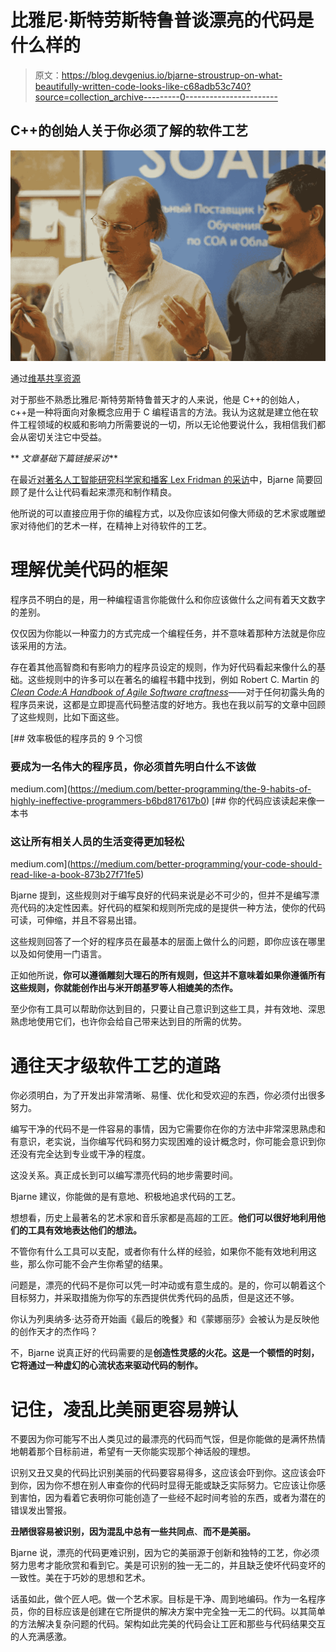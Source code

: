 # 比雅尼·斯特劳斯特鲁普谈漂亮的代码是什么样的

> 原文：<https://blog.devgenius.io/bjarne-stroustrup-on-what-beautifully-written-code-looks-like-c68adb53c740?source=collection_archive---------0----------------------->

## C++的创始人关于你必须了解的软件工艺

![](img/eb2d475c36bdabf3fe1257a38be3721c.png)

通过[维基共享资源](https://commons.wikimedia.org/wiki/File:Bjarne-stroustrup.jpg)

对于那些不熟悉比雅尼·斯特劳斯特鲁普天才的人来说，他是 C++的创始人，c++是一种将面向对象概念应用于 C 编程语言的方法。我认为这就是建立他在软件工程领域的权威和影响力所需要说的一切，所以无论他要说什么，我相信我们都会从密切关注它中受益。

** *文章基础下篇链接采访***

在最近[对著名人工智能研究科学家和播客 Lex Fridman 的采访](https://www.youtube.com/watch?v=uTxRF5ag27A&ab_channel=LexFridman)中，Bjarne 简要回顾了是什么让代码看起来漂亮和制作精良。

他所说的可以直接应用于你的编程方式，以及你应该如何像大师级的艺术家或雕塑家对待他们的艺术一样，在精神上对待软件的工艺。

# 理解优美代码的框架

程序员不明白的是，用一种编程语言你能做什么和你应该做什么之间有着天文数字的差别。

仅仅因为你能以一种蛮力的方式完成一个编程任务，并不意味着那种方法就是你应该采用的方法。

存在着其他高智商和有影响力的程序员设定的规则，作为好代码看起来像什么的基础。这些规则中的许多可以在著名的编程书籍中找到，例如 Robert C. Martin 的[*Clean Code:A Handbook of Agile Software craftness*](https://www.amazon.com/Clean-Code-Handbook-Software-Craftsmanship/dp/0132350882/ref=sr_1_1?crid=MPLIVGD3IVSO&dchild=1&keywords=clean+code+a+handbook+of+agile+software+craftsmanship&qid=1599253265&sprefix=Clean+code+%2Caps%2C266&sr=8-1)——对于任何初露头角的程序员来说，这都是立即提高代码整洁度的好地方。我也在我以前写的文章中回顾了这些规则，比如下面这些。

[](https://medium.com/better-programming/the-9-habits-of-highly-ineffective-programmers-b6bd817617b0) [## 效率极低的程序员的 9 个习惯

### 要成为一名伟大的程序员，你必须首先明白什么不该做

medium.com](https://medium.com/better-programming/the-9-habits-of-highly-ineffective-programmers-b6bd817617b0) [](https://medium.com/better-programming/your-code-should-read-like-a-book-873b27f71fe5) [## 你的代码应该读起来像一本书

### 这让所有相关人员的生活变得更加轻松

medium.com](https://medium.com/better-programming/your-code-should-read-like-a-book-873b27f71fe5) 

Bjarne 提到，这些规则对于编写良好的代码来说是必不可少的，但并不是编写漂亮代码的决定性因素。好代码的框架和规则所完成的是提供一种方法，使你的代码可读，可伸缩，并且不容易出错。

这些规则回答了一个好的程序员在最基本的层面上做什么的问题，即你应该在哪里以及如何使用一门语言。

正如他所说，**你可以遵循雕刻大理石的所有规则，但这并不意味着如果你遵循所有这些规则，你就能创作出与米开朗基罗等人相媲美的杰作。**

至少你有工具可以帮助你达到目的，只要让自己意识到这些工具，并有效地、深思熟虑地使用它们，也许你会给自己带来达到目的所需的优势。

# 通往天才级软件工艺的道路

你必须明白，为了开发出非常清晰、易懂、优化和受欢迎的东西，你必须付出很多努力。

编写干净的代码不是一件容易的事情，因为它需要你在你的方法中非常深思熟虑和有意识，老实说，当你编写代码和努力实现困难的设计概念时，你可能会意识到你还没有完全达到专业或干净的程度。

这没关系。真正成长到可以编写漂亮代码的地步需要时间。

Bjarne 建议，你能做的是有意地、积极地追求代码的工艺。

想想看，历史上最著名的艺术家和音乐家都是高超的工匠。**他们可以很好地利用他们的工具有效地表达他们的想法。**

不管你有什么工具可以支配，或者你有什么样的经验，如果你不能有效地利用这些，那么你可能不会产生你希望的结果。

问题是，漂亮的代码不是你可以凭一时冲动或有意生成的。是的，你可以朝着这个目标努力，并采取措施为你写的东西提供优秀代码的品质，但是这还不够。

你认为列奥纳多·达芬奇开始画《最后的晚餐》和《蒙娜丽莎》会被认为是反映他的创作天才的杰作吗？

不，Bjarne 说真正好的代码需要的是**创造性灵感的火花。这是一个顿悟的时刻，它将通过一种虚幻的心流状态来驱动代码的制作。**

# 记住，凌乱比美丽更容易辨认

不要因为你可能写不出人类见过的最漂亮的代码而气馁，但是你能做的是满怀热情地朝着那个目标前进，希望有一天你能实现那个神话般的理想。

识别又丑又臭的代码比识别美丽的代码要容易得多，这应该会吓到你。这应该会吓到你，因为你不想在别人审查你的代码时显得无能或缺乏实际努力。它应该让你感到害怕，因为看着它表明你可能创造了一些经不起时间考验的东西，或者为潜在的错误发出警报。

**丑陋很容易被识别，因为混乱中总有一些共同点**、**而不是美丽。**

Bjarne 说，漂亮的代码更难识别，因为它的美丽源于创新和独特的工艺，你必须努力思考才能欣赏和看到它。美是可识别的独一无二的，并且缺乏使坏代码变坏的一致性。美在于巧妙的思想和艺术。

话虽如此，做个匠人吧。做一个艺术家。目标是干净、周到地编码。作为一名程序员，你的目标应该是创建在它所提供的解决方案中完全独一无二的代码。以其简单的方法解决复杂问题的代码。架构如此完美的代码会让工匠和那些与代码结果交互的人充满感激。